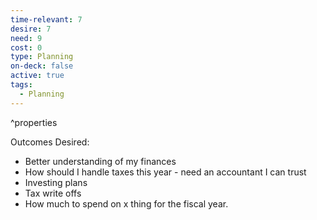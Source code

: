 ```yaml
---
time-relevant: 7
desire: 7
need: 9
cost: 0
type: Planning
on-deck: false
active: true
tags:
  - Planning
---
```

^properties

Outcomes Desired:
- Better understanding of my finances
- How should I handle taxes this year - need an accountant I can trust
- Investing plans
- Tax write offs
- How much to spend on x thing for the fiscal year.